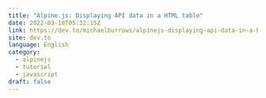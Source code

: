 ```yaml
---
title: "Alpine.js: Displaying API data in a HTML table"
date: 2022-03-18T05:32:15Z
link: https://dev.to/michaelburrows/alpinejs-displaying-api-data-in-a-html-table-4ki1?utm_medium=RSS&utm_source=news.12bit.vn
site: dev.to
language: English
category:
  - alpinejs
  - tutorial
  - javascript
draft: false
---
```

